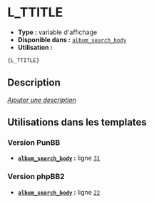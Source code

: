 # L_TTITLE
* __Type :__ variable d'affichage
* __Disponible dans :__ [`album_search_body`](../tpl/var/album_search_body.md)
* __Utilisation :__

```html
{L_TTITLE}
```

## Description
[*Ajouter une description*](https://fa-tvars.appspot.com/var/L_TTITLE)

## Utilisations dans les templates

### Version PunBB
* __[`album_search_body`](../tpl/var/album_search_body.md#readme) :__ ligne [`31`](../tpl/src/punbb/album_search_body.tpl#L31)

### Version phpBB2
* __[`album_search_body`](../tpl/var/album_search_body.md#readme) :__ ligne [`22`](../tpl/src/subsilver/album_search_body.tpl#L22)